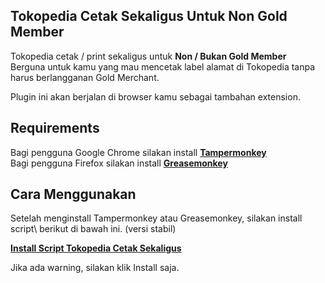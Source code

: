## Tokopedia Cetak Sekaligus Untuk Non Gold Member

Tokopedia cetak / print sekaligus untuk **Non / Bukan Gold Member**\
Berguna untuk kamu yang mau mencetak label alamat di Tokopedia tanpa harus berlangganan Gold Merchant.

Plugin ini akan berjalan di browser kamu sebagai tambahan extension.

## Requirements
Bagi pengguna Google Chrome silakan install [**Tampermonkey**](https://chrome.google.com/webstore/detail/tampermonkey/dhdgffkkebhmkfjojejmpbldmpobfkfo?hl=id)\
Bagi pengguna Firefox silakan install [**Greasemonkey**](https://addons.mozilla.org/en-US/firefox/addon/greasemonkey/)

## Cara Menggunakan
Setelah menginstall Tampermonkey atau Greasemonkey, silakan install script\ berikut di bawah ini. (versi stabil)

[**Install Script Tokopedia Cetak Sekaligus**](https://greasyfork.org/id/scripts/39660-tokopedia-cetak-sekaligus)

Jika ada warning, silakan klik Install saja.